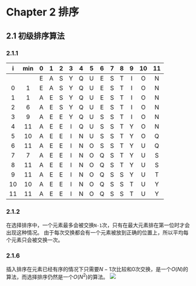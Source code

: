 # Chapter 2 排序
## 2.1 初级排序算法
### 2.1.1
|i|min|0|1|2|3|4|5|6|7|8|9|10|11|
|:-:|:-:|:-:|:-:|:-:|:-:|:-:|:-:|:-:|:-:|:-:|:-:|:-:|:-:|
|||E|A|S|Y|Q|U|E|S|T|I|O|N|
|0|1|E|A|S|Y|Q|U|E|S|T|I|O|N|
|1|1|A|E|S|Y|Q|U|E|S|T|I|O|N|
|2|6|A|E|S|Y|Q|U|E|S|T|I|O|N|
|3|9|A|E|E|Y|Q|U|S|S|T|I|O|N|
|4|11|A|E|E|I|Q|U|S|S|T|Y|O|N|
|5|10|A|E|E|I|N|U|S|S|T|Y|O|Q|
|6|11|A|E|E|I|N|O|S|S|T|Y|U|Q|
|7|7|A|E|E|I|N|O|Q|S|T|Y|U|S|
|8|11|A|E|E|I|N|O|Q|S|T|Y|U|S|
|9|11|A|E|E|I|N|O|Q|S|S|Y|U|T|
|10|10|A|E|E|I|N|O|Q|S|S|T|U|Y|
|11|11|A|E|E|I|N|O|Q|S|S|T|U|Y|
### 2.1.2
在选择排序中，一个元素最多会被交换`N-1`次，只有在最大元素排在第一位时才会出现这种情况。
由于每次交换都会有一个元素被放到正确的位置上，所以平均每个元素只会被交换一次。
### 2.1.6
插入排序在元素已经有序的情况下只需要$N-1$次比较和0次交换，是一个$O(N)$的算法，而选择排序仍然是一个$O(N^2)$的算法。
![](http://latex.codecogs.com/gif.latex?\\frac{1}{1+sin(x)})